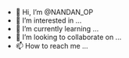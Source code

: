 - 👋 Hi, I’m @NANDAN_OP
- 👀 I’m interested in ...
- 🌱 I’m currently learning ...
- 💞️ I’m looking to collaborate on ...
- 📫 How to reach me ...

<!---
Nandan_op/Nandan_op is a ✨ special ✨ repository because its `README.md` (this file) appears on your GitHub profile.
You can click the Preview link to take a look at your changes.
--->
